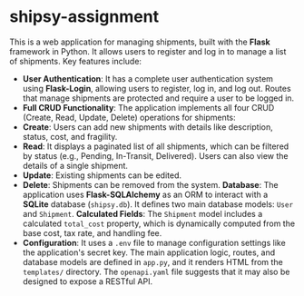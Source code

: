 # shipsy-assignment
This is a web application for managing shipments, built with the **Flask** framework in Python. 
It allows users to register and log in to manage a list of shipments.
Key features include:
*   **User Authentication**: It has a complete user authentication system using **Flask-Login**, allowing users to register, log in, and log out. Routes that manage shipments are protected and require a user to be logged in.
*   **Full CRUD Functionality**: The application implements all four CRUD (Create, Read, Update, Delete) operations for shipments:
*   **Create**: Users can add new shipments with details like description, status, cost, and fragility.
*   **Read**: It displays a paginated list of all shipments, which can be filtered by status (e.g., Pending, In-Transit, Delivered). Users can also view the details of a single shipment.
*   **Update**: Existing shipments can be edited.
*   **Delete**: Shipments can be removed from the system.
**Database**: The application uses **Flask-SQLAlchemy** as an ORM to interact with a **SQLite** database (`shipsy.db`). It defines two main database models: `User` and `Shipment`.
**Calculated Fields**: The `Shipment` model includes a calculated `total_cost` property, which is dynamically computed from the base cost, tax rate, and handling fee.
*   **Configuration**: It uses a `.env` file to manage configuration settings like the application's secret key.
The main application logic, routes, and database models are defined in `app.py`, and it renders HTML from the `templates/` directory. The `openapi.yaml` file suggests that it may also be designed to expose a RESTful API.